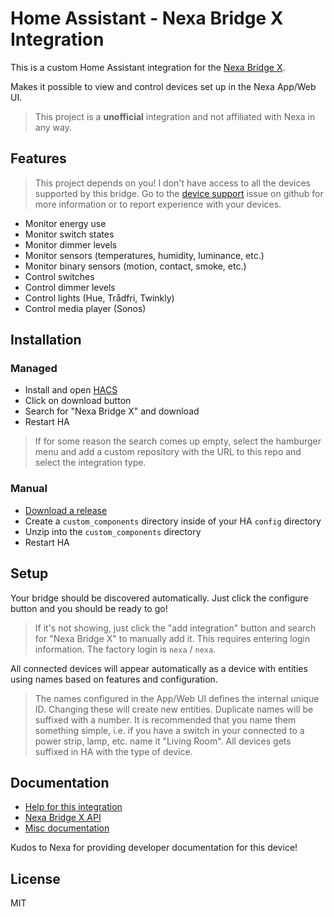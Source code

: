 # Home Assistant - Nexa Bridge X Integration

This is a custom Home Assistant integration for the [Nexa Bridge X](https://nexa.se/nexa-bridge-x).

Makes it possible to view and control devices set up in the Nexa App/Web UI.

> This project is a **unofficial** integration and not affiliated with Nexa in any way.

## Features

> This project depends on you! I don't have access to all the devices supported
> by this bridge. Go to the [device support](https://github.com/andersevenrud/ha-nexa-bridge-x/issues/6)
> issue on github for more information or to report experience with your devices.

* Monitor energy use
* Monitor switch states
* Monitor dimmer levels
* Monitor sensors (temperatures, humidity, luminance, etc.)
* Monitor binary sensors (motion, contact, smoke, etc.)
* Control switches
* Control dimmer levels
* Control lights (Hue, Trådfri, Twinkly)
* Control media player (Sonos)

## Installation

### Managed

* Install and open [HACS](https://hacs.xyz/)
* Click on download button
* Search for "Nexa Bridge X" and download
* Restart HA

> If for some reason the search comes up empty, select the hamburger menu and add a custom
> repository with the URL to this repo and select the integration type.

### Manual

* [Download a release](https://github.com/andersevenrud/ha-nexa-bridge-x/releases)
* Create a `custom_components` directory inside of your HA `config` directory
* Unzip into the `custom_components` directory
* Restart HA

## Setup

Your bridge should be discovered automatically. Just click the configure button
and you should be ready to go!

> If it's not showing, just click the "add integration" button and search for
> "Nexa Bridge X" to manually add it. This requires entering login information.
> The factory login is `nexa` / `nexa`.

All connected devices will appear automatically as a device with entities using
names based on features and configuration.

> The names configured in the App/Web UI defines the internal unique ID. Changing these
> will create new entities. Duplicate names will be suffixed with a number.
> It is recommended that you name them something simple, i.e. if you have a switch
> in your connected to a power strip, lamp, etc. name it "Living Room". All devices
> gets suffixed in HA with the type of device.

## Documentation

* [Help for this integration](https://github.com/andersevenrud/ha-nexa-bridge-x/blob/main/HELP.md)
* [Nexa Bridge X API](https://nexa.se/docs/)
* [Misc documentation](https://gist.github.com/andersevenrud/e4637c0cbde665f72f864032e540aa5d)

Kudos to Nexa for providing developer documentation for this device!

## License

MIT
